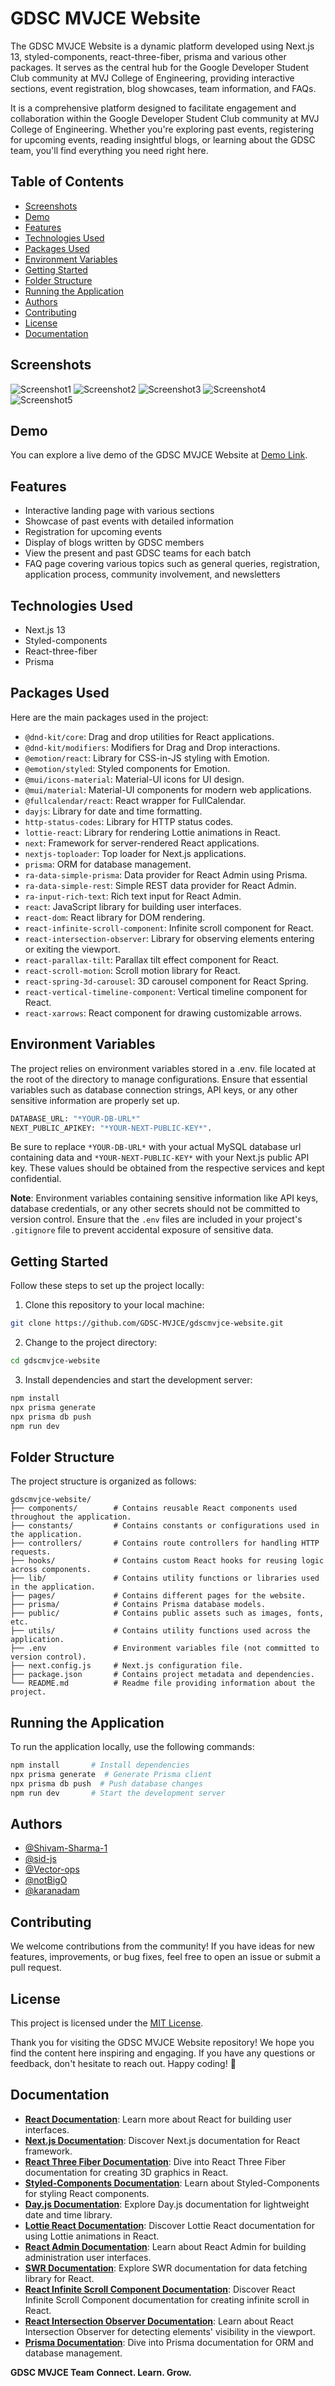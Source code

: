 # GDSC MVJCE Website

The GDSC MVJCE Website is a dynamic platform developed using Next.js 13, styled-components, react-three-fiber, prisma and various other packages. It serves as the central hub for the Google Developer Student Club community at MVJ College of Engineering, providing interactive sections, event registration, blog showcases, team information, and FAQs.

It is a comprehensive platform designed to facilitate engagement and collaboration within the Google Developer Student Club community at MVJ College of Engineering. Whether you're exploring past events, registering for upcoming events, reading insightful blogs, or learning about the GDSC team, you'll find everything you need right here.

## Table of Contents

- [Screenshots](#screenshots)
- [Demo](#demo)
- [Features](#features)
- [Technologies Used](#technologies-used)
- [Packages Used](#packages-used)
- [Environment Variables](#environment-variables)
- [Getting Started](#getting-started)
- [Folder Structure](#folder-structure)
- [Running the Application](#running-the-application)
- [Authors](#authors)
- [Contributing](#contributing)
- [License](#license)
- [Documentation](#documentation)

## Screenshots

![Screenshot1](readme_assets/screenshot1.png)
![Screenshot2](readme_assets/screenshot2.png)
![Screenshot3](readme_assets/screenshot3.png)
![Screenshot4](readme_assets/screenshot4.png)
![Screenshot5](readme_assets/screenshot5.png)

## Demo

You can explore a live demo of the GDSC MVJCE Website at [Demo Link](https://gdscmvjce.tech).

## Features

- Interactive landing page with various sections
- Showcase of past events with detailed information
- Registration for upcoming events
- Display of blogs written by GDSC members
- View the present and past GDSC teams for each batch
- FAQ page covering various topics such as general queries, registration, application process, community involvement, and newsletters

## Technologies Used

- Next.js 13
- Styled-components
- React-three-fiber
- Prisma

## Packages Used

Here are the main packages used in the project:

- `@dnd-kit/core`: Drag and drop utilities for React applications.
- `@dnd-kit/modifiers`: Modifiers for Drag and Drop interactions.
- `@emotion/react`: Library for CSS-in-JS styling with Emotion.
- `@emotion/styled`: Styled components for Emotion.
- `@mui/icons-material`: Material-UI icons for UI design.
- `@mui/material`: Material-UI components for modern web applications.
- `@fullcalendar/react`: React wrapper for FullCalendar.
- `dayjs`: Library for date and time formatting.
- `http-status-codes`: Library for HTTP status codes.
- `lottie-react`: Library for rendering Lottie animations in React.
- `next`: Framework for server-rendered React applications.
- `nextjs-toploader`: Top loader for Next.js applications.
- `prisma`: ORM for database management.
- `ra-data-simple-prisma`: Data provider for React Admin using Prisma.
- `ra-data-simple-rest`: Simple REST data provider for React Admin.
- `ra-input-rich-text`: Rich text input for React Admin.
- `react`: JavaScript library for building user interfaces.
- `react-dom`: React library for DOM rendering.
- `react-infinite-scroll-component`: Infinite scroll component for React.
- `react-intersection-observer`: Library for observing elements entering or exiting the viewport.
- `react-parallax-tilt`: Parallax tilt effect component for React.
- `react-scroll-motion`: Scroll motion library for React.
- `react-spring-3d-carousel`: 3D carousel component for React Spring.
- `react-vertical-timeline-component`: Vertical timeline component for React.
- `react-xarrows`: React component for drawing customizable arrows.

## Environment Variables

The project relies on environment variables stored in a .env. file located at the root of the directory to manage configurations. Ensure that essential variables such as database connection strings, API keys, or any other sensitive information are properly set up.

```bash
DATABASE_URL: "*YOUR-DB-URL*"
NEXT_PUBLIC_APIKEY: "*YOUR-NEXT-PUBLIC-KEY*".
```

Be sure to replace `*YOUR-DB-URL*` with your actual MySQL database url containing data and `*YOUR-NEXT-PUBLIC-KEY*` with your Next.js public API key. These values should be obtained from the respective services and kept confidential.

**Note**: Environment variables containing sensitive information like API keys, database credentials, or any other secrets should not be committed to version control. Ensure that the `.env` files are included in your project's `.gitignore` file to prevent accidental exposure of sensitive data.

## Getting Started

Follow these steps to set up the project locally:

1. Clone this repository to your local machine:

```bash
git clone https://github.com/GDSC-MVJCE/gdscmvjce-website.git
```

2. Change to the project directory:

```bash
cd gdscmvjce-website
```

3. Install dependencies and start the development server:

```bash
npm install
npx prisma generate
npx prisma db push
npm run dev
```

## Folder Structure

The project structure is organized as follows:

```
gdscmvjce-website/
├── components/        # Contains reusable React components used throughout the application.
├── constants/         # Contains constants or configurations used in the application.
├── controllers/       # Contains route controllers for handling HTTP requests.
├── hooks/             # Contains custom React hooks for reusing logic across components.
├── lib/               # Contains utility functions or libraries used in the application.
├── pages/             # Contains different pages for the website.
├── prisma/            # Contains Prisma database models.
├── public/            # Contains public assets such as images, fonts, etc.
├── utils/             # Contains utility functions used across the application.
├── .env               # Environment variables file (not committed to version control).
├── next.config.js     # Next.js configuration file.
├── package.json       # Contains project metadata and dependencies.
└── README.md          # Readme file providing information about the project.
```

## Running the Application

To run the application locally, use the following commands:

```bash
npm install       # Install dependencies
npx prisma generate  # Generate Prisma client
npx prisma db push  # Push database changes
npm run dev       # Start the development server
```

## Authors

- [@Shivam-Sharma-1](https://github.com/Shivam-Sharma-1)
- [@sid-js](https://github.com/sid-js)
- [@Vector-ops](https://github.com/Vector-ops)
- [@notBigO](https://github.com/notBigO)
- [@karanadam](https://github.com/karanadam)

## Contributing

We welcome contributions from the community! If you have ideas for new features, improvements, or bug fixes, feel free to open an issue or submit a pull request.

## License

This project is licensed under the [MIT License](LICENSE).

Thank you for visiting the GDSC MVJCE Website repository! We hope you find the content here inspiring and engaging. If you have any questions or feedback, don't hesitate to reach out. Happy coding! 🚀

## Documentation

- **[React Documentation](https://reactjs.org/docs/getting-started.html)**: Learn more about React for building user interfaces.
- **[Next.js Documentation](https://nextjs.org/docs/getting-started)**: Discover Next.js documentation for React framework.
- **[React Three Fiber Documentation](https://docs.pmnd.rs/react-three-fiber/getting-started/introduction)**: Dive into React Three Fiber documentation for creating 3D graphics in React.
- **[Styled-Components Documentation](https://styled-components.com/docs)**: Learn about Styled-Components for styling React components.
- **[Day.js Documentation](https://day.js.org/docs/en/installation/installation)**: Explore Day.js documentation for lightweight date and time library.
- **[Lottie React Documentation](https://www.npmjs.com/package/lottie-react)**: Discover Lottie React documentation for using Lottie animations in React.
- **[React Admin Documentation](https://marmelab.com/react-admin/Readme.html)**: Learn about React Admin for building administration user interfaces.
- **[SWR Documentation](https://swr.vercel.app/docs/getting-started)**: Explore SWR documentation for data fetching library for React.
- **[React Infinite Scroll Component Documentation](https://www.npmjs.com/package/react-infinite-scroll-component)**: Discover React Infinite Scroll Component documentation for creating infinite scroll in React.
- **[React Intersection Observer Documentation](https://www.npmjs.com/package/react-intersection-observer)**: Learn about React Intersection Observer for detecting elements' visibility in the viewport.
- **[Prisma Documentation](https://www.prisma.io/docs/)**: Dive into Prisma documentation for ORM and database management.

**GDSC MVJCE Team**
**Connect. Learn. Grow.**
